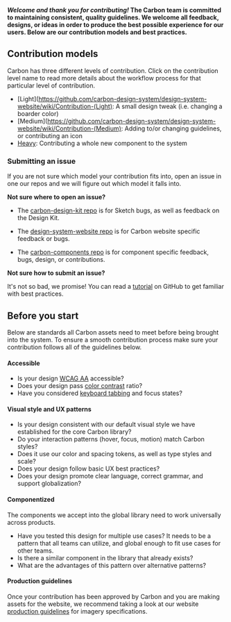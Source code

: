 **_Welcome and thank you for contributing!_ The Carbon team is committed to maintaining consistent, quality guidelines. We welcome all feedback, designs, or ideas in order to produce the best possible experience for our users. Below are our contribution models and best practices.**


## Contribution models

Carbon has three different levels of contribution. Click on the contribution level name to read more details about the workflow process for that particular level of contribution.


- [Light](https://github.com/carbon-design-system/design-system-website/wiki/Contribution-(Light): A small design tweak (i.e. changing a boarder color)
- [Medium](https://github.com/carbon-design-system/design-system-website/wiki/Contribution-(Medium): Adding to/or changing guidelines, or contributing an icon
- [Heavy](): Contributing a whole new component to the system


### Submitting an issue
If you are not sure which model your contribution fits into, open an issue in one our repos and we will figure out which model it falls into.

**Not sure where to open an issue?**

* The [carbon-design-kit repo](https://github.com/carbon-design-system/carbon-design-kit) is for Sketch bugs, as well as feedback on the Design Kit.

* The [design-system-website repo](https://github.com/carbon-design-system/design-system-website) is for Carbon website specific feedback or bugs.

* The [carbon-components repo](https://github.com/carbon-design-system/carbon-components) is for component specific feedback, bugs, design, or contributions.

**Not sure how to submit an issue?**

It's not so bad, we promise! You can read a [tutorial](https://help.github.com/articles/creating-an-issue/) on GitHub to get familiar with best practices.

## Before you start

Below are standards all Carbon assets need to meet before being brought into the system. To ensure a smooth contribution process make sure your contribution follows all of the guidelines below.

#### Accessible

* Is your design [WCAG AA](https://www.w3.org/WAI/WCAG20/quickref/) accessible?
* Does your design pass [color contrast](https://www.w3.org/TR/UNDERSTANDING-WCAG20/visual-audio-contrast-contrast.html) ratio?
* Have you considered [keyboard tabbing](/guidelines/accessibility) and focus states?


#### Visual style and UX patterns

* Is your design consistent with our default visual style we have established for the core Carbon library?
* Do your interaction patterns (hover, focus, motion) match Carbon styles?
* Does it use our color and spacing tokens, as well as type styles and scale?
* Does your design follow basic UX best practices?
* Does your design promote clear language, correct grammar, and support globalization?


#### Componentized

The components we accept into the global library need to work universally across products.

* Have you tested this design for multiple use cases? It needs to be a pattern that all teams can utilize, and global enough to fit use cases for other teams.
* Is there a similar component in the library that already exists?
* What are the advantages of this pattern over alternative patterns?

#### Production guidelines

Once your contribution has been approved by Carbon and you are making assets for the website, we recommend taking a look at our website [production guidelines](https://github.com/carbon-design-system/design-system-website/wiki/Production-guidelines) for imagery specifications.  
